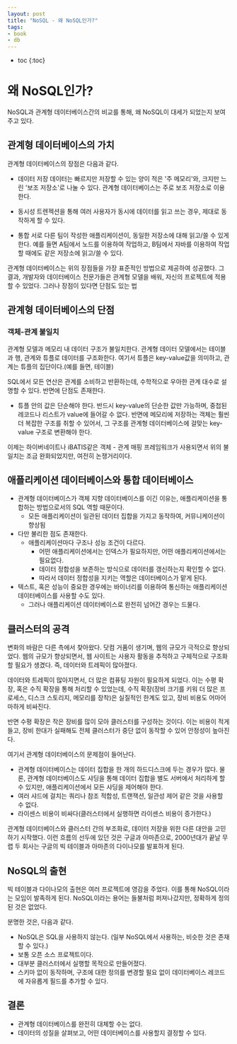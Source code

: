 ```yaml
---
layout: post
title: "NoSQL - 왜 NoSQL인가?"
tags:
- book
- db
---
```


* toc
{:toc}

# 왜 NoSQL인가?
NoSQL과 관계형 데이터베이스간의 비교를 통해, 왜 NoSQL이 대세가 되었는지 보여주고 있다.

## 관계형 데이터베이스의 가치
관계형 데이터베이스의 장점은 다음과 같다.

- 데이터 저장
데이터는 빠르지만 저장할 수 있는 양이 적은 '주 메모리'와, 크지만 느린 '보조 저장소'로 나눌 수 있다.
관계형 데이터베이스는 주로 보조 저장소로 이용한다.

- 동시성
트렌젝션을 통해 여러 사용자가 동시에 데이터를 읽고 쓰는 경우, 제대로 동작하게 할 수 있다.

- 통합
서로 다른 팀이 작성한 애플리케이션이, 동일한 저장소에 대해 읽고/쓸 수 있게 한다.
예를 들면 A팀에서 노드를 이용하여 작업하고, B팀에서 자바를 이용하여 작업할 때에도 같은 저장소에 읽고/쓸 수 있다.

관계형 데이터베이스는 위의 장점들을 가장 표준적인 방법으로 제공하여 성공했다. 그 결과, 개발자와 데이터베이스 전문가들은 관계형 모델을 배워,
자신의 프로젝트에 적용할 수 있었다. 그러나 장점이 있다면 단점도 있는 법

## 관계형 데이터베이스의 단점

### 객체-관계 불일치
관계형 모델과 메모리 내 데이터 구조가 불일치한다. 관계형 데이터 모델에서는 테이블과 행, 관계와 튜플로 데이터를 구조화한다.
여기서 튜플은 key-value값을 의미하고, 관계는 튜플의 집단이다.(예를 들면, 테이블)

SQL에서 모든 연산은 관계를 소비하고 반환하는데, 수학적으로 우아한 관계 대수로 설명할 수 있다.
반면에 단점도 존재한다.

- 튜플 안의 값은 단순해야 한다.
반드시 key-value의 단순한 값만 가능하며, 중첩된 레코드나 리스트가 value에 들어갈 수 없다. 반면에 메모리에 저장하는 객체는 
훨씬 더 복잡한 구조를 취할 수 있어서, 그 구조를 관계형 데이터베이스에 걸맞는 key-value 구조로 변환해야 한다.

이제는 하이버네이트나 iBATIS같은 객체 - 관계 매핑 프레임워크가 사용되면서 위의 불일치는 조금 완화되었지만, 여전히 논쟁거리이다.

## 애플리케이션 데이터베이스와 통합 데이터베이스

- 관계형 데이터베이스가 객체 지향 데이터베이스를 이긴 이유는, 애플리케이션을 통합하는 방법으로서의 SQL 역할 때문이다.
    - 모든 애플리케이션이 일관된 데이터 집합을 가지고 동작하여, 커뮤니케이션이 향상됨
- 다만 불리한 점도 존재한다.
    - 애플리케이션마다 구조나 성능 조건이 다르다.
        - 어떤 애플리케이션에서는 인덱스가 필요하지만, 어떤 애플리케이션에서는 필요없다.
        - 데이터 정합성을 보존하는 방식으로 데이터를 갱신하는지 확인할 수 없다.
        - 따라서 데이터 정합성을 지키는 역할은 데이터베이스가 맡게 된다.
- 텍스트, 혹은 성능이 중요한 경우에는 바이너리를 이용하여 통신하는 애플리케이션 데이터베이스를 사용할 수도 있다.
    - 그러나 애플리케이션 데이터베이스로 완전히 넘어간 경우는 드물다.

## 클러스터의 공격
변화의 바람은 다른 측에서 찾아왔다. 닷컴 거품이 생기며, 웹의 규모가 극적으로 향상되었다. 웹의 규모가 향상되면서,
웹 사이트는 사용자 활동을 추적하고 구체적으로 구조화 할 필요가 생겼다. 즉, 데이터와 트레픽이 많아졌다.

데이터와 트레픽이 많아지면서, 더 많은 컴퓨팅 자원이 필요하게 되었다. 이는 수평 확장, 혹은 수직 확장을 통해 처리할 수 있었는데, 수직 확장(장비 크기를 키워 더 많은 프로세스, 디스크 스토리지, 메모리를 장착)은 실질적인 한계도 있고, 장비 비용도 어마어마하게 비싸진다.

반면 수평 확장은 작은 장비를 많이 모아 클러스터를 구성하는 것이다. 이는 비용이 적게 들고, 장비 한대가 실패해도 전체 클러스터가 중단 없이 동작할 수 있어 안정성이 높아진다.

여기서 관계형 데이터베이스의 문제점이 들어난다. 

- 관계형 데이터베이스는 데이터 집합을 한 개의 하드디스크에 두는 경우가 많다. 물론, 관계형 데이터베이스도 샤딩을 통해 데이터 집합을 별도 서버에서 처리하게 할 수 있지만, 애플리케이션에서 모든 샤딩을 제어해야 한다.
- 여러 샤드에 걸치는 쿼리나 참조 적합성, 트랜잭션, 일관성 제어 같은 것을 사용할 수 없다.
- 라이센스 비용이 비싸다(클러스터에서 실행하면 라이센스 비용이 증가한다.)

관계형 데이터베이스와 클러스터 간의 부조화로, 데이터 저장을 위한 다른 대안을 고민하기 시작했다. 이런 흐름의 선두에 있던 것은 구글과 아마존으로, 2000년대가 끝날 무렵 두 회사는 구글의 빅 테이블과 아마존의 다이나모를 발표하게 된다.

## NoSQL의 출현
빅 테이블과 다이나모의 출현은 여러 프로젝트에 영감을 주었다. 이를 통해 NoSQL이라는 모임이 발족하게 된다. NoSQL이라는 용어는 들불처럼 퍼져나갔지만, 정확하게 정의된 것은 없었다.

분명한 것은, 다음과 같다.

- NoSQL은 SQL을 사용하지 않는다. (일부 NoSQL에서 사용하는, 비슷한 것은 존재할 수 있다.)
- 보통 오픈 소스 프로젝트이다.
- 대부분 클러스터에서 실행할 목적으로 만들어졌다.
- 스키마 없이 동작하며, 구조에 대한 정의를 변경할 필요 없이 데이터베이스 레코드에 자유롭게 필드를 추가할 수 있다.

## 결론
- 관계형 데이터베이스를 완전히 대체할 수는 없다.
- 데이터의 성질을 살펴보고, 어떤 데이터베이스를 사용할지 결정할 수 있다.



